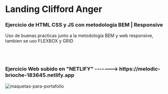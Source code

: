 # Landing Clifford Anger
 <h3> Ejercicio de HTML CSS y JS con metodología BEM | Responsive </h3> 

<p>Uso de buenas practicas junto a la metodología BEM y web responsive, tambien se uso FLEXBOX y GRID</p>

<br> <br>
 
 <h3>Ejercicio Web subido en "NETLIFY" ------->  https://melodic-brioche-183645.netlify.app</h3> 

![maquetas-para-portafolio](https://user-images.githubusercontent.com/114837201/193489274-98bdc47c-5fa8-458f-ad1f-8688f29f1e86.png)
